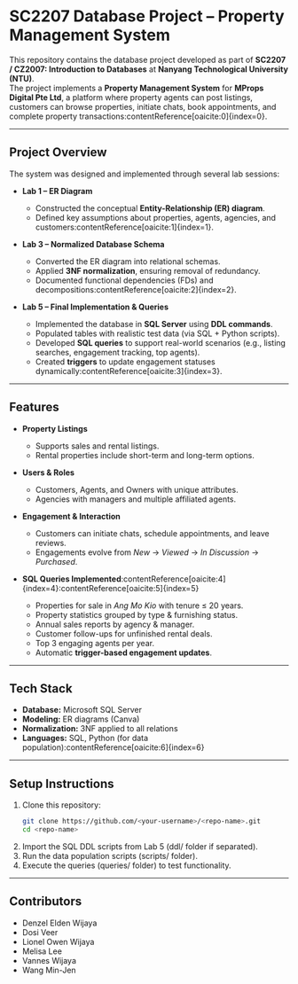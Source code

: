 # SC2207 Database Project – Property Management System  

This repository contains the database project developed as part of **SC2207 / CZ2007: Introduction to Databases** at **Nanyang Technological University (NTU)**.  
The project implements a **Property Management System** for **MProps Digital Pte Ltd**, a platform where property agents can post listings, customers can browse properties, initiate chats, book appointments, and complete property transactions:contentReference[oaicite:0]{index=0}.  

---

## Project Overview  

The system was designed and implemented through several lab sessions:  

- **Lab 1 – ER Diagram**  
  - Constructed the conceptual **Entity-Relationship (ER) diagram**.  
  - Defined key assumptions about properties, agents, agencies, and customers:contentReference[oaicite:1]{index=1}.  

- **Lab 3 – Normalized Database Schema**  
  - Converted the ER diagram into relational schemas.  
  - Applied **3NF normalization**, ensuring removal of redundancy.  
  - Documented functional dependencies (FDs) and decompositions:contentReference[oaicite:2]{index=2}.  

- **Lab 5 – Final Implementation & Queries**  
  - Implemented the database in **SQL Server** using **DDL commands**.  
  - Populated tables with realistic test data (via SQL + Python scripts).  
  - Developed **SQL queries** to support real-world scenarios (e.g., listing searches, engagement tracking, top agents).  
  - Created **triggers** to update engagement statuses dynamically:contentReference[oaicite:3]{index=3}.  

---

## Features  

- **Property Listings**  
  - Supports sales and rental listings.  
  - Rental properties include short-term and long-term options.  

- **Users & Roles**  
  - Customers, Agents, and Owners with unique attributes.  
  - Agencies with managers and multiple affiliated agents.  

- **Engagement & Interaction**  
  - Customers can initiate chats, schedule appointments, and leave reviews.  
  - Engagements evolve from *New* → *Viewed* → *In Discussion* → *Purchased*.  

- **SQL Queries Implemented**:contentReference[oaicite:4]{index=4}:contentReference[oaicite:5]{index=5}  
  - Properties for sale in *Ang Mo Kio* with tenure ≤ 20 years.  
  - Property statistics grouped by type & furnishing status.  
  - Annual sales reports by agency & manager.  
  - Customer follow-ups for unfinished rental deals.  
  - Top 3 engaging agents per year.  
  - Automatic **trigger-based engagement updates**.  

---

## Tech Stack  

- **Database:** Microsoft SQL Server  
- **Modeling:** ER diagrams (Canva)  
- **Normalization:** 3NF applied to all relations  
- **Languages:** SQL, Python (for data population):contentReference[oaicite:6]{index=6}  

---

## Setup Instructions  

1. Clone this repository:  
   ```bash
   git clone https://github.com/<your-username>/<repo-name>.git
   cd <repo-name>
2. Import the SQL DDL scripts from Lab 5 (ddl/ folder if separated).
3. Run the data population scripts (scripts/ folder).
4. Execute the queries (queries/ folder) to test functionality.

---

## Contributors
- Denzel Elden Wijaya
- Dosi Veer
- Lionel Owen Wijaya
- Melisa Lee
- Vannes Wijaya
- Wang Min-Jen

